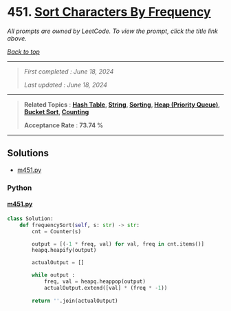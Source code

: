 # 451. [Sort Characters By Frequency](<https://leetcode.com/problems/sort-characters-by-frequency>)

*All prompts are owned by LeetCode. To view the prompt, click the title link above.*

*[Back to top](<../README.md>)*

------

> *First completed : June 18, 2024*
>
> *Last updated : June 18, 2024*

------

> **Related Topics** : **[Hash Table](<by_topic/Hash Table.md>), [String](<by_topic/String.md>), [Sorting](<by_topic/Sorting.md>), [Heap (Priority Queue)](<by_topic/Heap (Priority Queue).md>), [Bucket Sort](<by_topic/Bucket Sort.md>), [Counting](<by_topic/Counting.md>)**
>
> **Acceptance Rate** : **73.74 %**

------

## Solutions

- [m451.py](<../my-submissions/m451.py>)
### Python
#### [m451.py](<../my-submissions/m451.py>)
```Python
class Solution:
    def frequencySort(self, s: str) -> str:
        cnt = Counter(s)

        output = [(-1 * freq, val) for val, freq in cnt.items()]
        heapq.heapify(output)

        actualOutput = []

        while output :
            freq, val = heapq.heappop(output)
            actualOutput.extend([val] * (freq * -1))
        
        return ''.join(actualOutput)
```

